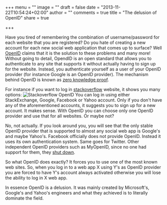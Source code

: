 +++
menu = ""
image = ""
draft = false
date = "2013-11-22T10:54:24+02:00"
author = ""
comments = true
title = "The delusion of OpenID"
share = true

+++


Have you tired of remembering the combination of username/password for each website that you are registered? Do you hate of creating a new account for each new social web application that comes up to surface?
Well [OpenID](http://en.wikipedia.org/wiki/OpenID) claims that it is the solution to these problems and many more! Without going to detail, OpendID is an open standard that allows you to authenticate to any site that supports it without actually having to sign up for the website. Instead, you authenticate yourself as a user of your OpenID provider (for instance Google is an OpenID provider). The mechanism behind OpenID is known as [zero knowledge proof](http://en.wikipedia.org/wiki/Zero-knowledge_proof).

For instance if you want to log in [stackoverflow](http://stackoverflow.com/users/login) website, it shows you many options:
![Stackoverflow OpenID](/images/post/stackoverflow_openid.png)
You can log in using either StackExchange, Google, Facebook or Yahoo account. Only if you don't have any of the aforementioned accounts, it suggests you to sign up for a new account. It makes sense. With OpenID you can choose only one OpenID provider and use that for all websites. Or maybe not?

No, not actually. If you look around you, you will see that the only stable OpenID provider that is supported to almost any social web app is Google's and maybe Yahoo's. Facebook officially does not provide OpenID. Instead it uses its own authentication system. Same goes for Twitter. Other independent OpenID providers such as MyOpenID, since no one had support for them, they [shut down](http://thenextweb.com/insider/2013/09/04/myopenid-to-shut-down/).

So what OpenID does exactly? It forces you to use one of the most known web sites. So, when you log in to a web app X using Y's as OpenID provider you are forced to have Y's account always activated otherwise you will lose the ability to log in X web app.

In essence OpenID is a delusion. It was mainly created by Microsoft's, Google's and Yahoo's engineers and what they achieved is to literally dominate the field.
